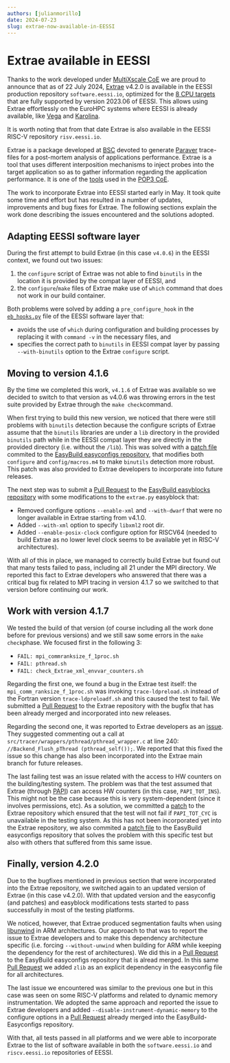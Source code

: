 ```yaml
---
authors: [julianmorillo]
date: 2024-07-23
slug: extrae-now-available-in-EESSI 
---
```


# Extrae available in EESSI

Thanks to the work developed under [MultiXscale CoE](https://www.multixscale.eu/) we are proud to announce that as of 22 July 2024, [Extrae](https://tools.bsc.es/extrae) v4.2.0 is available in the EESSI production repository `software.eessi.io`, 
optimized for the [8 CPU targets](https://www.eessi.io/docs/software_layer/cpu_targets) that are fully supported by version 2023.06 of EESSI.
This allows using Extrae effortlessly on the EuroHPC systems where EESSI is already available,
like [Vega](https://doc.vega.izum.si) and [Karolina](https://docs.it4i.cz/karolina/introduction).

It is worth noting that from that date Extrae is also available in the EESSI RISC-V repository `risv.eessi.io`.

Extrae is a package developed at [BSC](https://www.bsc.es/es) devoted to generate [Paraver](https://tools.bsc.es/paraver) trace-files for a post-mortem analysis of applications performance. Extrae is a tool that uses different interposition mechanisms to inject probes into the target application so as to gather information regarding the application performance. It is one of the [tools](https://pop-coe.eu/partners/tools) used in the [POP3 CoE](https://pop-coe.eu/).

The work to incorporate Extrae into EESSI started early in May. It took quite some time and effort but has resulted in a number of updates, improvements and bug fixes for Extrae. The following sections explain the work done describing the issues encountered and the solutions adopted.

## Adapting EESSI software layer
During the first attempt to build Extrae (in this case `v4.0.6`) in the EESSI context, we found out two issues:

1. the `configure` script of Extrae was not able to find `binutils` in the location it is provided by the compat layer of EESSI, and
2. the `configure`/`make` files of Extrae make use of `which` command that does not work in our build container. 

Both problems were solved by adding a `pre_configure_hook` in the [`eb_hooks.py`](https://github.com/EESSI/software-layer/commit/41149ac060b7580f2b15d3e04908ffabe207e046) file of the EESSI software layer that:

- avoids the use of `which` during configuration and building processes by replacing it with `command -v` in the necessary files, and
- specifies the correct path to `binutils` in EESSI compat layer by passing `--with-binutils` option to the Extrae `configure` script.

## Moving to version 4.1.6
By the time we completed this work, `v4.1.6` of Extrae was available so we decided to switch to that version as v4.0.6 was throwing errors in the test suite provided by Extrae through the `make check`command. 

When first trying to build this new version, we noticed that there were still problems with `binutils` detection because the configure scripts of Extrae assume that the `binutils` libraries are under a `lib` directory in the provided `binutils` path while in the EESSI compat layer they are directly in the provided directory (i.e. without the `/lib`). This was solved with a [patch file](https://github.com/easybuilders/easybuild-easyconfigs/pull/20690/commits/e0bfd59cabd0bbb080c86073f179954486fe227e) commited to the [EasyBuild easyconfigs repository](https://github.com/easybuilders/easybuild-easyconfigs), that modifies both `configure` and `config/macros.m4` to make `binutils` detection more robust. This patch was also provided to Extrae developers to incorporate into future releases.

The next step was to submit a [Pull Request](https://github.com/easybuilders/easybuild-easyblocks/pull/3339) to the [EasyBuild easyblocks repository](https://github.com/easybuilders/easybuild-easyblocks) with some modifications to the `extrae.py` easyblock that:

- Removed configure options `--enable-xml` and `--with-dwarf` that were no longer available in Extrae starting from v4.1.0.
- Added `--with-xml` option to specify `libxml2` root dir.
- Added `--enable-posix-clock` configure option for RISCV64 (needed to build Extrae as no lower level clock seems to be available yet in RISC-V architectures).

With all of this in place, we managed to correctly build Extrae but found out that many tests failed to pass, including all 21 under the MPI directory. We reported this fact to Extrae developers who answered that there was a critical bug fix related to MPI tracing in version 4.1.7 so we switched to that version before continuing our work.

## Work with version 4.1.7
We tested the build of that version (of course including all the work done before for previous versions) and we still saw some errors in the `make check`phase. We focused first in the following 3:

* `FAIL: mpi_commranksize_f_1proc.sh`
* `FAIL: pthread.sh`
* `FAIL: check_Extrae_xml_envvar_counters.sh`

Regarding the first one, we found a bug in the Extrae test itself: the `mpi_comm_ranksize_f_1proc.sh` was invoking `trace-ldpreload.sh` instead of the Fortran version `trace-ldpreloadf.sh` and this caused the test to fail. We submitted a [Pull Request](https://github.com/bsc-performance-tools/extrae/pull/107) to the Extrae repository with the bugfix that has been already merged and incorporated into new releases.

Regarding the second one, it was reported to Extrae developers as an [issue](https://github.com/bsc-performance-tools/extrae/issues/104). They suggested commenting out a call at `src/tracer/wrappers/pthread/pthread_wrapper.c` at line 240: `//Backend_Flush_pThread (pthread_self());`. We reported that this fixed the issue so this change has also been incorporated into the Extrae main branch for future releases.

The last failing test was an issue related with the access to HW counters on the building/testing system. The problem was that the test assumed that Extrae (through [PAPI](https://icl.utk.edu/papi/)) can access HW counters (in this case, `PAPI_TOT_INS`). This might not be the case because this is very system-dependent (since it involves permissions, etc). As a solution, we committed a [patch](https://github.com/bsc-performance-tools/extrae/commit/3d8295cf45c4bf7068decd29c96bf755216a496f) to the Extrae repository which ensured that the test will not fail if `PAPI_TOT_CYC` is unavailable in the testing system. As this has not been incorporated yet into the Extrae repository, we also commited a [patch file](https://github.com/easybuilders/easybuild-easyconfigs/blob/develop/easybuild/easyconfigs/e/Extrae/Extrae-4.2.0-fix-hw-counters-checks.patch) to the EasyBuild easyconfigs repository that solves the problem with this specific test but also with others that suffered from this same issue.

## Finally, version 4.2.0
Due to the bugfixes mentioned in previous section that were incorporated into the Extrae repository, we switched again to an updated version of Extrae (in this case v4.2.0). With that updated version and the easyconfig (and patches) and easyblock modifications tests started to pass successfully in most of the testing platforms. 

We noticed, however, that Extrae produced segmentation faults when using [libunwind](https://www.nongnu.org/libunwind/) in ARM architectures. Our approach to that was to report the issue to Extrae developers and to make this dependency architecture specific (i.e. forcing `--without-unwind` when building for ARM while keeping the dependency for the rest of architectures). We did this in a [Pull Request](https://github.com/easybuilders/easybuild-easyconfigs/pull/21017) to the EasyBuild easyconfigs repository that is alread merged. In this same [Pull Request](https://github.com/easybuilders/easybuild-easyconfigs/pull/21017) we added `zlib` as an explicit dependency in the easyconfig file for all architectures.

The last issue we encountered was similar to the previous one but in this case was seen on some RISC-V platforms and related to dynamic memory instrumentation. We adopted the same approach and reported the issue to Extrae developers and added `--disable-instrument-dynamic-memory` to the configure options in a [Pull Request](https://github.com/easybuilders/easybuild-easyconfigs/pull/20690/commits/a26b35cbc1dd6cf7129f866a5b2002febd289104) already merged into the EasyBuild-Easyconfigs repository.
 
With that, all tests passed in all platforms and we were able to incorporate Extrae to the list of software available in both the `software.eessi.io` and `riscv.eessi.io` repositories of EESSI.
    
